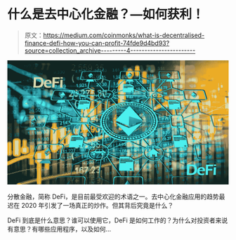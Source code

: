 # 什么是去中心化金融？—如何获利！

> 原文：<https://medium.com/coinmonks/what-is-decentralised-finance-defi-how-you-can-profit-74fde9d4bd93?source=collection_archive---------4----------------------->

![](img/12dce41935679f8bdef9cf19690062ac.png)

分散金融，简称 DeFi，是目前最受欢迎的术语之一。去中心化金融应用的趋势最迟在 2020 年引发了一场真正的炒作。但其背后究竟是什么？

DeFi 到底是什么意思？谁可以使用它，DeFi 是如何工作的？为什么对投资者来说有意思？有哪些应用程序，以及如何…